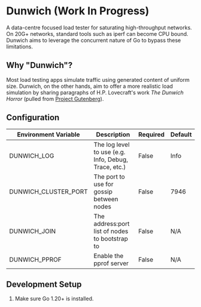 # Dunwich (Work In Progress)

A data-centre focused load tester for saturating high-throughput networks. On 20G+ networks, standard tools such as iperf can become CPU bound. Dunwich aims to leverage the concurrent nature of Go to bypass these limitations.

## Why "Dunwich"?
Most load testing apps simulate traffic using generated content of uniform size. Dunwich, on the other hands, aim to offer a more realistic load simulation by sharing paragraphs of H.P. Lovecraft's work _The Dunwich Horror_ (pulled from [Project Gutenberg](https://www.gutenberg.org/ebooks/50133)).

## Configuration
| Environment Variable | Description                                          | Required | Default |
|----------------------|------------------------------------------------------|----------|---------|
| DUNWICH_LOG | The log level to use (e.g. Info, Debug, Trace, etc.) | False | Info |
| DUNWICH_CLUSTER_PORT | The port to use for gossip between nodes | False | 7946 |
| DUNWICH_JOIN | The address:port list of nodes to bootstrap to | False | N/A |
| DUNWICH_PPROF | Enable the pprof server | False | N/A |


## Development Setup
1. Make sure Go 1.20+ is installed.
